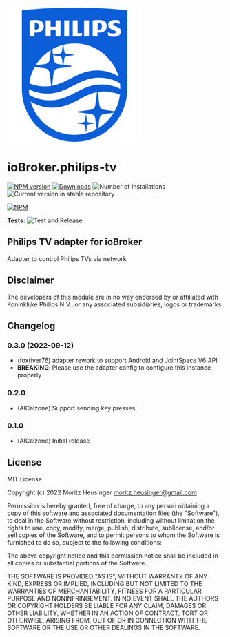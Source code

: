 ![Logo](admin/philips-tv.png)
# ioBroker.philips-tv

[![NPM version](https://img.shields.io/npm/v/iobroker.philips-tv.svg)](https://www.npmjs.com/package/iobroker.philips-tv)
[![Downloads](https://img.shields.io/npm/dm/iobroker.philips-tv.svg)](https://www.npmjs.com/package/iobroker.philips-tv)
![Number of Installations](https://iobroker.live/badges/philips-tv-installed.svg)
![Current version in stable repository](https://iobroker.live/badges/philips-tv-stable.svg)

[![NPM](https://nodei.co/npm/iobroker.philips-tv.png?downloads=true)](https://nodei.co/npm/iobroker.philips-tv/)

**Tests:** ![Test and Release](https://github.com/AlCalzone/ioBroker.philips-tv/workflows/Test%20and%20Release/badge.svg)

## Philips TV adapter for ioBroker
Adapter to control Philips TVs via network

## Disclaimer
The developers of this module are in no way endorsed by or affiliated with Koninklijke Philips N.V., 
or any associated subsidiaries, logos or trademarks.

## Changelog
<!--
    Placeholder for the next version (at the beginning of the line):
    ### **WORK IN PROGRESS**
-->
### 0.3.0 (2022-09-12)
* (foxriver76) adapter rework to support Android and JointSpace V6 API
* __BREAKING__: Please use the adapter config to configure this instance properly

### 0.2.0
* (AlCalzone) Support sending key presses

### 0.1.0
* (AlCalzone) Initial release

## License
MIT License

Copyright (c) 2022 Moritz Heusinger <moritz.heusinger@gmail.com>

Permission is hereby granted, free of charge, to any person obtaining a copy
of this software and associated documentation files (the "Software"), to deal
in the Software without restriction, including without limitation the rights
to use, copy, modify, merge, publish, distribute, sublicense, and/or sell
copies of the Software, and to permit persons to whom the Software is
furnished to do so, subject to the following conditions:

The above copyright notice and this permission notice shall be included in all
copies or substantial portions of the Software.

THE SOFTWARE IS PROVIDED "AS IS", WITHOUT WARRANTY OF ANY KIND, EXPRESS OR
IMPLIED, INCLUDING BUT NOT LIMITED TO THE WARRANTIES OF MERCHANTABILITY,
FITNESS FOR A PARTICULAR PURPOSE AND NONINFRINGEMENT. IN NO EVENT SHALL THE
AUTHORS OR COPYRIGHT HOLDERS BE LIABLE FOR ANY CLAIM, DAMAGES OR OTHER
LIABILITY, WHETHER IN AN ACTION OF CONTRACT, TORT OR OTHERWISE, ARISING FROM,
OUT OF OR IN CONNECTION WITH THE SOFTWARE OR THE USE OR OTHER DEALINGS IN THE
SOFTWARE.
